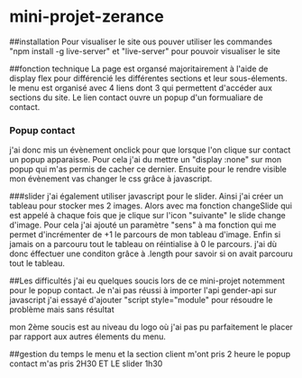 # mini-projet-zerance

##installation
Pour visualiser le site ous pouver utiliser les commandes "npm install -g live-server" et
"live-server" pour pouvoir visualiser le site

##fonction technique
La page est organsé  majoritairement à l'aide  de display flex pour différencié les différentes sections et leur sous-élements.
le menu est organisé avec 4 liens dont 3 qui permettent d'accéder aux sections du site. Le lien contact ouvre un popup d'un formualiare de contact.

### Popup contact
j'ai donc mis un évènement onclick pour que lorsque l'on clique sur contact un popup apparaisse. Pour cela j'ai du mettre un "display :none" sur mon popup qui m'as permis de cacher ce dernier.
Ensuite  pour le rendre visible mon évènement vas changer le css grâce à javascript.

###slider
j'ai également utiliser javascript pour le slider. Ainsi j'ai créer un tableau pour stocker mes 2 images. Alors avec ma fonction changeSlide qui est appelé à chaque fois que je clique sur l'icon "suivante"
le slide change d'image. Pour cela j'ai ajouté un paramètre "sens" à ma fonction qui me permet d'incrémenter de +1  le parcours de mon tableau d'image.
Enfin si jamais on a parcouru tout le tableau on réintialise à 0 le parcours. j'ai dù donc éffectuer une conditon grâce à .length pour savoir si on avait
parcouru tout le tableau.

##Les difficultés
j'ai eu quelques soucis lors de ce mini-projet notemment pour le popup contact. Je n'ai pas réussi à importer l'api gender-api sur javascript j'ai essayé d'ajouter "script style="module" pour résoudre
le problème mais sans résultat

mon 2ème soucis est au niveau du logo où j'ai pas pu parfaitement le placer par rapport aux autres élements du menu.

##gestion du temps
le menu et la section client m'ont pris 2 heure
le popup contact m'as pris 2H30 ET LE slider 1h30
